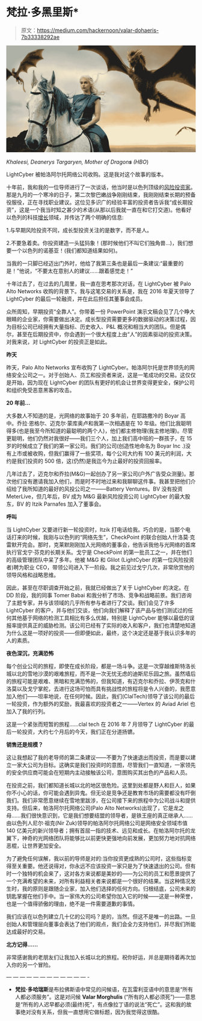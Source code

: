 # 梵拉·多黑里斯*

> 原文：<https://medium.com/hackernoon/valar-dohaeris-7b33338292ae>

![](img/28f4288af96269bd6562c7a1a26142e7.png)

*Khaleesi, Deanerys Targaryen, Mother of Dragon****s*** *(HBO*)

LightCyber 被帕洛阿尔托网络公司收购。这是我对这个故事的版本。

十年前，我和我的一位导师进行了一次谈话，他当时是以色列顶级的[风险投资家](https://hackernoon.com/tagged/venture-capitalist)。那是九月的一个寒冷的日子，第二次黎巴嫩战争刚刚结束，我刚刚结束长期的预备役服役，正在寻找职业建议。这位见多识广的经验丰富的投资者告诉我“成长期投资”，这是一个我当时知之甚少的术语(从那以后我就一直在和它打交道)。他看好以色列的科技[增长](https://hackernoon.com/tagged/growth)领域，并传达了两个明确的信息:

1.与早期风险投资不同，成长型投资关注的是数字，而不是人。

2.不要急着卖。你投资建造一头猛犸象！(那时候他们不叫它们独角兽…)，我们想要一个以色列的诺基亚！(我们都知道结果如何)。

当我的一只脚已经迈出门外时，他给了我第三条也是最后一条建议:“最重要的是！”他说，“不要太在意别人的建议……跟着感觉走！”

十年过去了，在过去的几周里，我一直在思考那次对话，在 LightCyber 被 Palo Alto Networks 收购的背景下。我与这笔交易的关系是，我在 2016 年夏天领导了 LightCyber 的最后一轮融资，并在此后担任其董事会成员。

众所周知，早期投资“全靠人”。你带着一份 PowerPoint 演示文稿会见了几个睁大眼睛的企业家，你需要做出决定。成长型投资需要更多的数据驱动的决策过程，因为目标公司已经拥有大量指标、历史收入、P&L 概况和相当大的团队。但是偶尔，甚至在后期投资中，你会遇到一个很大程度上由“人”的因素驱动的投资决策。对我来说，对 LightCyber 的投资正是如此。

**昨天**

昨天，Palo Alto Networks 宣布收购了 LightCyber。帕洛阿尔托是世界领先的网络安全公司之一。对于创始人、员工和投资者来说，这是一笔成功的交易。这仅仅是开始，因为现在 LightCyber 的团队有更好的机会让世界变得更安全，保护公司和组织免受恶意黑客的攻击。

**20 年前…**

大多数人不知道的是，光网络的故事始于 20 多年前，在耶路撒冷的 Boyar 高中。乔拉·恩格尔、迈克尔·蒙库奥卢和我第一次相遇是在 10 年级。他们比我聪明得多(也是我至今所知道的最聪明的两个人)，他们都主修物理(我主修地理)。尽管更聪明，他们仍然对我很好——我们三个人，加上我们高中班的一群孩子，在 15 岁的时候成立了我们的第一家公司。我们的公司(创造性地命名为 Boyar Inc .)没有上市或被收购，但我们赢得了一些奖项，每个公司大约有 100 美元的利润，大约是我们投资的 500 倍，这(仍然)是我迄今为止最好的投资回报率。

几年过去了，迈克尔和乔拉(M&G)一起创办了另一家公司(户外广告受众测量)。那次他们没有邀请我加入他们，而是时不时地过来和我聊聊这件事。我甚至把他们介绍给了我所知道的最好的风投公司之一——Battery Ventures。BV 没有投资 MeterLive，但几年后，BV 成为 M&G 最新风险投资公司 LightCyber 的最大股东，BV 的 Itzik Parnafes 加入了董事会。

**呼叫**

当 LightCyber 又要进行新一轮投资时，Itzik 打电话给我。巧合的是，当那个电话打来的时候，我刚与以色列的“网络先生”，CheckPoint 的联合创始人什洛莫·克雷默开完会。那时，克莱默刚刚加入光网络的董事会，他告诉我他与光网络的首席执行官戈宁·芬克的长期关系。戈宁是 CheckPoint 的第一批员工之一，并在他们的高级管理团队中呆了多年。他被 M&G 和 Glilot (LightCyber 的第一位风险投资者)聘为职业 CEO，带领公司进入下一阶段。我之前见过戈宁几次，非常欣赏他的领导风格和战略思维。

因此，甚至在尽职调查开始之前，我就已经做出了关于 LightCyber 的决定。在 DD 阶段，我的同事 Tomer Babai 和我分析了市场、竞争和战略前景。我们咨询了主题专家，并与该领域的几乎所有参与者进行了交谈。我们会见了许多 LightCyber 的客户，并与他们交谈，他们向我们解释了该产品与他们测试过的任何其他基于网络的检测工具相比有多么优越，特别是 LightCyber 能够以最低的误报率提供真正的威胁检测。该公司已经有了实际的收入和客户，我们也清楚地知道为什么这是一项好的投资——但即便如此，最终，这个决定还是基于我认识多年的人的素质。

**夜色深沉，充满恐怖**

每个创业公司的旅程，即使在成长阶段，都是一场斗争。这是一次穿越维斯特洛长城以北的雪地沙漠的艰难旅程，而不是一次无忧无虑的迪斯尼乐园之旅。虽然墙后的旅程可能是艰难、黑暗和充满恐怖的，但我知道，有迈克尔和乔拉、伊茨克和什洛莫以及戈宁掌舵，去进行这场可怕而具有挑战性的旅程将是令人兴奋的，我愿意加入他们——坦率地说，在任何时候。因此，我们(ClalTech)领导了该公司的最后一轮投资，作为额外的奖励，我最喜欢的投资者之一——Vertex 的 Aviad Ariel 也加入了我的行列。

这是一个紧张而短暂的旅程……clal tech 在 2016 年 7 月领导了 LightCyber 的最后一轮投资，大约七个月后的今天，我们正在分道扬镳。

**销售还是规模？**

这让我想起了我的老导师的第二条建议——不要为了快速退出而投资，而是要以建立一家大公司为目标。这确实是我们投资时的意图，尽管我们一直知道，一家领先的安全供应商可能会在短期内主动接触该公司，意图购买其出色的产品和人员。

在投资之前，我们都知道长城以北的地区很危险。这里到处都是野人和巨人，如果你不小心的话，你可能会遇到异鬼。但无论是竞争还是教育市场的需要都没有吓倒我们。我们非常愿意继续在雪地里跋涉，在公司接下来的旅程中为公司战斗和提供支持。但后来，帕洛阿尔托网络公司(Palo Alto Networks)出现了，它是龙之母……我们很快意识到，它是我们想要结盟的领导者，是铁王座的真正继承人……由以色列人尼尔·祖克(Nir Zuk)领导的帕洛阿尔托网络公司是网络安全领域市值 140 亿美元的新兴领导者；拥有首屈一指的技术、远见和成长。在帕洛阿尔托的龙翼下，神奇的光网络团队将能够比以前更快更强地向前发展，更加努力地对抗网络恶棍，让世界更加安全。

为了避免任何误解，我以前的导师是对的:当你投资更成熟的公司时，这些指标变得至关重要。他还说得对，你永远不应该投资一家只是为了快速退出的公司。但有时一个独特的机会来了，这对各方来说都是美妙的——为公司的员工和愿景提供了一个充满希望的未来，对所有利益相关者来说都是一个很好的结果。当这种情况发生时，我的原则是跟随企业家，加入他们选择的任何方向。归根结底，公司未来的钥匙掌握在他们手中。当一家伟大的公司希望你加入它的时候——这是一种荣誉，也是一个值得骄傲的理由，绝不是一件需要道歉的事情。

我们应该在以色列建立几十亿的公司吗？是的，当然。但这不是唯一的出路。一旦创始人和管理层向董事会表达了他们的观点，我们会全力支持他们，并尽我们所能达成最好的交易。

**北方记得……**

非常感谢我的老朋友们让我加入长城以北的旅程。祝你好运，并总是期待着再次加入你的另一个冒险。

— — — — — — — — — — — — -

*   **梵拉·多哈瑞斯**是布拉佛斯语中常见的问候语，在瓦雷利亚语中的意思是“所有人都必须服务”。这是对问候 **Valar Morghulis** (“所有的人都必须死”)——意思是“所有的人迟早都必须(最终)死”，有点像拉丁语的说法“死亡”。这和我的故事绝对没有关系，但我一直想用它做标题，因为我觉得这很酷。